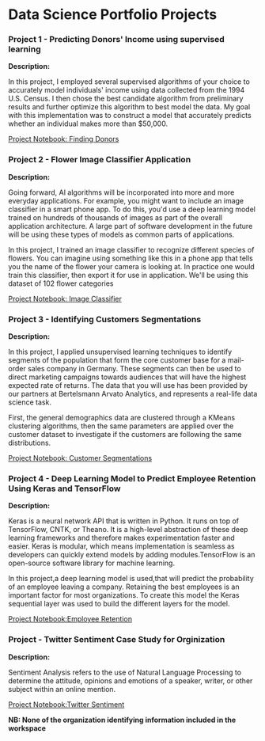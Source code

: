 # Data Science Portfolio Projects

### Project 1 - Predicting Donors' Income using supervised learning

**Description:** 

In this project, I employed several supervised algorithms of your choice to accurately model individuals' income using data collected from the 1994 U.S. Census. I then chose the best candidate algorithm from preliminary results and further optimize this algorithm to best model the data. My goal with this implementation was to construct a model that accurately predicts whether an individual makes more than $50,000. 

[Project Notebook: Finding Donors](http://nbviewer.jupyter.org/github/chenbowen184/Udacity_Data_Science_Projects/blob/master/Project%201%20-%20Finding%20Donars/finding_donors.ipynb)


### Project 2 - Flower Image Classifier Application

**Description:** 

Going forward, AI algorithms will be incorporated into more and more everyday applications. For example, you might want to include an image classifier in a smart phone app. To do this, you'd use a deep learning model trained on hundreds of thousands of images as part of the overall application architecture. A large part of software development in the future will be using these types of models as common parts of applications.

In this project, I trained an image classifier to recognize different species of flowers. You can imagine using something like this in a phone app that tells you the name of the flower your camera is looking at. In practice one would train this classifier, then export it for use in application. We'll be using this dataset of 102 flower categories

[Project Notebook: Image Classifier](http://nbviewer.jupyter.org/github/chenbowen184/Udacity_Data_Science_Projects/blob/master/Project%202%20-%20Image%20Classifier%20Application/Image%20Classifier%20Project.ipynb?flush_cache=true)


### Project 3 - Identifying Customers Segmentations

**Description:** 

In this project, I applied unsupervised learning techniques to identify segments of the population that form the core customer base for a mail-order sales company in Germany. These segments can then be used to direct marketing campaigns towards audiences that will have the highest expected rate of returns. The data that you will use has been provided by our partners at Bertelsmann Arvato Analytics, and represents a real-life data science task.



First, the general demographics data are clustered through a KMeans clustering algorithms, then the same parameters are applied over the customer dataset to investigate if the customers are following the same distributions.

[Project Notebook: Customer Segmentations](http://nbviewer.jupyter.org/github/chenbowen184/Udacity_Data_Science_Projects/blob/master/Project%203%20-%20Identify%20Customer%20Segementation/Identify_Customer_Segments.ipynb?flush_cache=true)




### Project 4 - Deep Learning Model to Predict Employee Retention Using Keras and TensorFlow

**Description:** 

Keras is a neural network API that is written in Python. It runs on top of TensorFlow, CNTK, or Theano. It is a high-level abstraction of these deep learning frameworks and therefore makes experimentation faster and easier. Keras is modular, which means implementation is seamless as developers can quickly extend models by adding modules.TensorFlow is an open-source software library for machine learning. 

In this project,a deep learning model is used,that will predict the probability of an employee leaving a company. Retaining the best employees is an important factor for most organizations. To create this model the Keras sequential layer was used to build the different layers for the model.

[Project Notebook:Employee Retention](https://nbviewer.jupyter.org/github/falaqm/deeplearning/blob/master/Employee%20Retention/EmployeeRetention.ipynb)

### Project  - Twitter Sentiment Case Study for Orginization

**Description:**

Sentiment Analysis refers to the use of Natural Language Processing to determine the attitude, opinions and emotions of a speaker, writer, or other subject within an online mention.

[Project Notebook:Twitter Sentiment](https://nbviewer.jupyter.org/github/falaqm/datalit/blob/master/SA-refinitiv/Sentiment_Analysis_refinitiv.ipynb)


**NB: None of the organization identifying information included in the workspace**
